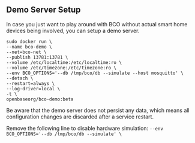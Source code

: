 ## Demo Server Setup

In case you just want to play around with BCO without actual smart home devices being involved, you can setup a demo server.


```
sudo docker run \
--name bco-demo \
--net=bco-net \
--publish 13781:13781 \
--volume /etc/localtime:/etc/localtime:ro \
--volume /etc/timezone:/etc/timezone:ro \
--env BCO_OPTIONS='--db /tmp/bco/db --simulate --host mosquitto' \
--detach \
--restart=always \
--log-driver=local \
-t \
openbaseorg/bco-demo:beta
```

Be aware that the demo server does not persist any data, which means all configuration changes are discarded after a service restart.

Remove the following line to disable hardware simulation:
```--env BCO_OPTIONS='--db /tmp/bco/db --simulate' \```